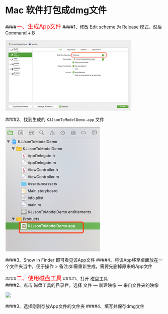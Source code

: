 # Mac 软件打包成dmg文件

####<font color=#FF0000 size=4>一、生成App文件</font>
####1、修改 Edit scheme 为 Release 模式，然后Command + B  
<p align="left">
  <img width="400" src="Res/WX20191023-090613@2x.png" hspace="1px" />
</p>

####2、找到生成的 `KJJsonToModelDemo.app` 文件  
<p align="left">
  <img width="300" src="Res/WX20191023-090834@2x.png" hspace="1px" />
</p>
####3、Show in Finder 即可看见该App文件  
####4、将该App移至桌面放在一个文件夹当中，便于操作 
> 备注:如需重新生成，需要先删掉原来的App文件

####<font color=#FF0000 size=4>二、使用磁盘工具</font>
####1、打开 磁盘工具  
####2、点击 磁盘工具的目录栏，选择 文件 — 新建映像 — 来自文件夹的映像  
<p align="left">
  <img width="500" src="Res/WX20191023-091455@2x.png" hspace="1px" />
</p>
####3、选择刚刚存放App文件的文件夹    
####4、填写并保存dmg文件  


